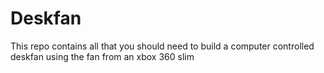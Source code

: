 # Deskfan
This repo contains all that you should need to build a computer controlled deskfan using the fan from an xbox 360 slim
